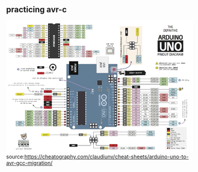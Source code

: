 ## practicing avr-c

![Getting Started](./images/img.png)
source:https://cheatography.com/claudiunv/cheat-sheets/arduino-uno-to-avr-gcc-migration/
